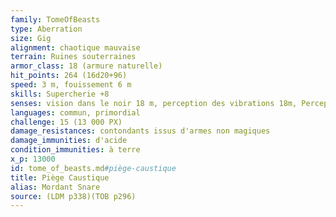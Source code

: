 ```yaml
---
family: TomeOfBeasts
type: Aberration
size: Gig
alignment: chaotique mauvaise
terrain: Ruines souterraines
armor_class: 18 (armure naturelle)
hit_points: 264 (16d20+96)
speed: 3 m, fouissement 6 m
skills: Supercherie +8
senses: vision dans le noir 18 m, perception des vibrations 18m, Perception passive 12
languages: commun, primordial
challenge: 15 (13 000 PX)
damage_resistances: contondants issus d'armes non magiques
damage_immunities: d'acide
condition_immunities: à terre
x_p: 13000
id: tome_of_beasts.md#piège-caustique
title: Piège Caustique
alias: Mordant Snare
source: (LDM p338)(TOB p296)
---
```


